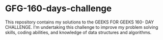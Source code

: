 # GFG-160-days-challenge
This repository contains my solutions to the GEEKS FOR GEEKS 160- DAY CHALLENGE. I'm undertaking this challenge to improve my problem solving skills, coding abilities, and knowledge of data structures and algorithms.
